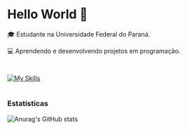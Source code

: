 # Hello World 👋

🎓 Estudante na Universidade Federal do Paraná.

💻 Aprendendo e desenvolvendo projetos em programação.
#
[![My Skills](https://skillicons.dev/icons?i=mysql,html,js,c,php,css,vscode&theme=dark)](https://skillicons.dev)
#
### Estatísticas
![Anurag's GitHub stats](https://github-readme-stats.vercel.app/api?username=lucaslabendzs&show_icons=true&theme=transparent&include_all_commits)
